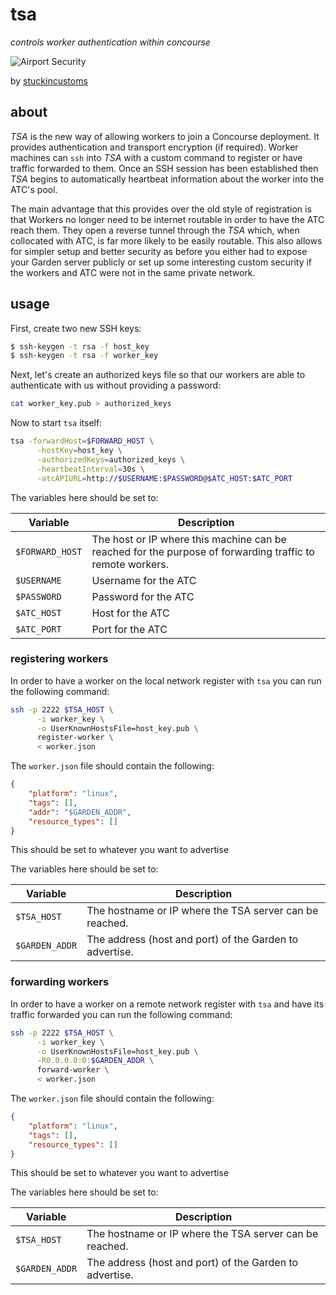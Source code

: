 # tsa

*controls worker authentication within concourse*

![Airport Security](https://farm4.staticflickr.com/3558/3768304342_747d4904a8_z_d.jpg)

by [stuckincustoms](https://www.flickr.com/photos/stuckincustoms/3768304342)

## about

*TSA* is the new way of allowing workers to join a Concourse deployment. It provides authentication and transport encryption (if required). Worker machines can `ssh` into *TSA* with a custom command to register or have traffic forwarded to them. Once an SSH session has been established then *TSA* begins to automatically heartbeat information about the worker into the ATC's pool.

The main advantage that this provides over the old style of registration is that Workers no longer need to be internet routable in order to have the ATC reach them. They open a reverse tunnel through the *TSA* which, when collocated with ATC, is far more likely to be easily routable. This also allows for simpler setup and better security as before you either had to expose your Garden server publicly or set up some interesting custom security if the workers and ATC were not in the same private network.

## usage

First, create two new SSH keys:

```bash
$ ssh-keygen -t rsa -f host_key
$ ssh-keygen -t rsa -f worker_key
```

Next, let's create an authorized keys file so that our workers are able to authenticate with us without providing a password:

```bash
cat worker_key.pub > authorized_keys
```

Now to start `tsa` itself:

```bash
tsa -forwardHost=$FORWARD_HOST \
      -hostKey=host_key \
      -authorizedKeys=authorized_keys \
      -heartbeatInterval=30s \
      -atcAPIURL=http://$USERNAME:$PASSWORD@$ATC_HOST:$ATC_PORT
```

The variables here should be set to:

| Variable             | Description                                                                                               |
|----------------------|-----------------------------------------------------------------------------------------------------------|
| `$FORWARD_HOST`      | The host or IP where this machine can be reached for the purpose of forwarding traffic to remote workers. |
| `$USERNAME`          | Username for the ATC                                                                                      |
| `$PASSWORD`          | Password for the ATC                                                                                      |
| `$ATC_HOST`          | Host for the ATC                                                                                          |
| `$ATC_PORT`          | Port for the ATC                                                                                          |

### registering workers

In order to have a worker on the local network register with `tsa` you can run the following command:

```bash
ssh -p 2222 $TSA_HOST \
      -i worker_key \
      -o UserKnownHostsFile=host_key.pub \
      register-worker \
      < worker.json
```

The `worker.json` file should contain the following:

```json
{
    "platform": "linux",
    "tags": [],
    "addr": "$GARDEN_ADDR",
    "resource_types": []
}
```

This should be set to whatever you want to advertise

The variables here should be set to:

| Variable             | Description                                             |
|----------------------|---------------------------------------------------------|
| `$TSA_HOST`          | The hostname or IP where the TSA server can be reached. |
| `$GARDEN_ADDR`       | The address (host and port) of the Garden to advertise. |

### forwarding workers

In order to have a worker on a remote network register with `tsa` and have its traffic forwarded you can run the following command:

```bash
ssh -p 2222 $TSA_HOST \
      -i worker_key \
      -o UserKnownHostsFile=host_key.pub \
      -R0.0.0.0:0:$GARDEN_ADDR \
      forward-worker \
      < worker.json
```

The `worker.json` file should contain the following:

```json
{
    "platform": "linux",
    "tags": [],
    "resource_types": []
}
```

This should be set to whatever you want to advertise

The variables here should be set to:

| Variable             | Description                                             |
|----------------------|---------------------------------------------------------|
| `$TSA_HOST`          | The hostname or IP where the TSA server can be reached. |
| `$GARDEN_ADDR`       | The address (host and port) of the Garden to advertise. |
